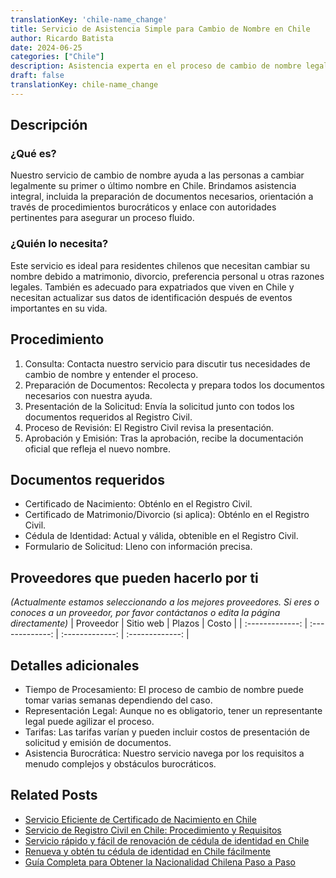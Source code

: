 ```yaml
---
translationKey: 'chile-name_change'
title: Servicio de Asistencia Simple para Cambio de Nombre en Chile
author: Ricardo Batista
date: 2024-06-25
categories: ["Chile"]
description: Asistencia experta en el proceso de cambio de nombre legalmente en Chile. Proceso rápido, confiable y sin complicaciones con soporte profesional.
draft: false
translationKey: chile-name_change
---
```


## Descripción
### ¿Qué es?
Nuestro servicio de cambio de nombre ayuda a las personas a cambiar legalmente su primer o último nombre en Chile. Brindamos asistencia integral, incluida la preparación de documentos necesarios, orientación a través de procedimientos burocráticos y enlace con autoridades pertinentes para asegurar un proceso fluido.

### ¿Quién lo necesita?
Este servicio es ideal para residentes chilenos que necesitan cambiar su nombre debido a matrimonio, divorcio, preferencia personal u otras razones legales. También es adecuado para expatriados que viven en Chile y necesitan actualizar sus datos de identificación después de eventos importantes en su vida.

## Procedimiento

1. Consulta: Contacta nuestro servicio para discutir tus necesidades de cambio de nombre y entender el proceso.
2. Preparación de Documentos: Recolecta y prepara todos los documentos necesarios con nuestra ayuda.
3. Presentación de la Solicitud: Envía la solicitud junto con todos los documentos requeridos al Registro Civil.
4. Proceso de Revisión: El Registro Civil revisa la presentación.
5. Aprobación y Emisión: Tras la aprobación, recibe la documentación oficial que refleja el nuevo nombre.

## Documentos requeridos

- Certificado de Nacimiento: Obténlo en el Registro Civil.
- Certificado de Matrimonio/Divorcio (si aplica): Obténlo en el Registro Civil.
- Cédula de Identidad: Actual y válida, obtenible en el Registro Civil.
- Formulario de Solicitud: Lleno con información precisa.

## Proveedores que pueden hacerlo por ti
_(Actualmente estamos seleccionando a los mejores proveedores. Si eres o conoces a un proveedor, por favor contáctanos o edita la página directamente)_
| Proveedor        |     Sitio web     |     Plazos    |       Costo      |
| :-------------: | :-------------: |  :-------------: | :-------------: |

## Detalles adicionales

- Tiempo de Procesamiento: El proceso de cambio de nombre puede tomar varias semanas dependiendo del caso.
- Representación Legal: Aunque no es obligatorio, tener un representante legal puede agilizar el proceso.
- Tarifas: Las tarifas varían y pueden incluir costos de presentación de solicitud y emisión de documentos.
- Asistencia Burocrática: Nuestro servicio navega por los requisitos a menudo complejos y obstáculos burocráticos.


## Related Posts

- [Servicio Eficiente de Certificado de Nacimiento en Chile](https://tramitit.com/es/guides/chile/certificado_de_nacimiento/)
- [Servicio de Registro Civil en Chile: Procedimiento y Requisitos](https://tramitit.com/es/guides/chile/inscripci%C3%B3n_en_el_registro_civil/)
- [Servicio rápido y fácil de renovación de cédula de identidad en Chile](https://tramitit.com/es/guides/chile/renovaci%C3%B3n_de_c%C3%A9dula_de_identidad/)
- [Renueva y obtén tu cédula de identidad en Chile fácilmente](https://tramitit.com/es/guides/chile/c%C3%A9dula_de_identidad/)
- [Guía Completa para Obtener la Nacionalidad Chilena Paso a Paso](https://tramitit.com/es/guides/chile/solicitud_de_nacionalidad/)